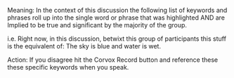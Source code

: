 Meaning: In the context of this discussion the following list of keywords and phrases roll up into the single word or phrase that was highlighted AND are Implied to be true and significant by the majority of  the group. 

i.e. Right now, in this discussion, betwixt this group of participants this stuff is the equivalent of: The sky is blue and water is wet.

Action: If you disagree hit the Corvox Record button and reference these these specific keywords when you speak.  